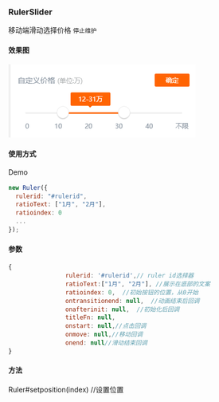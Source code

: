 ### RulerSlider

移动端滑动选择价格 `停止维护`

#### 效果图

![DEMO](/image/1.png)

#### 使用方式

Demo

```javascript
new Ruler({
  rulerid: "#rulerid",
  ratioText: ["1月", "2月"],
  ratioindex: 0
  ...
});
```

#### 参数

```javascript
{
	            rulerid: '#rulerid',// ruler id选择器
	            ratioText:["1月", "2月"], //展示在底部的文案
	            ratioindex: 0,  //初始按钮的位置，从0开始
	            ontransitionend: null,  //动画结束后回调
	            onafterinit: null,  //初始化后回调
	            titleFn: null,
	            onstart: null,//点击回调
	            onmove: null,//移动回调
	            onend: null//滑动结束回调
}
```

#### 方法

Ruler#setposition(index) //设置位置

